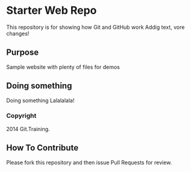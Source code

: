 # Starter Web Repo

This repository is for showing how Git and GitHub work Addig text, vore changes!

## Purpose

Sample website with plenty of files for demos

## Doing something

Doing something
Lalalalala!

### Copyright

2014 Git.Training.

## How To Contribute

Please fork this repository and then issue Pull Requests for review.